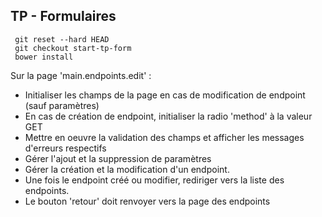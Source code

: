 ## TP - Formulaires

     git reset --hard HEAD
     git checkout start-tp-form
     bower install

Sur la page 'main.endpoints.edit' :

* Initialiser les champs de la page en cas de modification de endpoint (sauf paramètres)
* En cas de création de endpoint, initialiser la radio 'method' à la valeur GET
* Mettre en oeuvre la validation des champs et afficher les messages d'erreurs respectifs
* Gérer l'ajout et la suppression de paramètres
* Gérer la création et la modification d'un endpoint.
* Une fois le endpoint créé ou modifier, rediriger vers la liste des endpoints.
* Le bouton 'retour' doit renvoyer vers la page des endpoints
